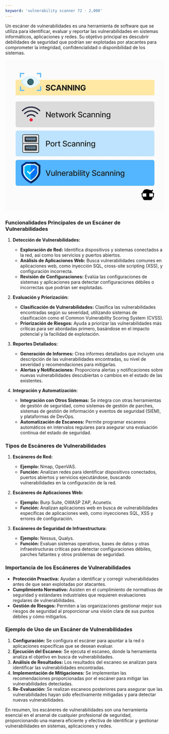 ```yaml
---
keyword: 'vulnerability scanner 72 - 2,000'
---
```


Un escáner de vulnerabilidades es una herramienta de software que se utiliza para identificar, evaluar y reportar las vulnerabilidades en sistemas informáticos, aplicaciones y redes. Su objetivo principal es descubrir debilidades de seguridad que podrían ser explotadas por atacantes para comprometer la integridad, confidencialidad o disponibilidad de los sistemas.

![Vulnerability Scanner](https://github.com/4GeeksAcademy/cybersecurity-syllabus/blob/main/assets/scanning.png?raw=true)

### Funcionalidades Principales de un Escáner de Vulnerabilidades

1. **Detección de Vulnerabilidades:**
   - **Exploración de Red:** Identifica dispositivos y sistemas conectados a la red, así como los servicios y puertos abiertos.
   - **Análisis de Aplicaciones Web:** Busca vulnerabilidades comunes en aplicaciones web, como inyección SQL, cross-site scripting (XSS), y configuración incorrecta.
   - **Revisión de Configuraciones:** Evalúa las configuraciones de sistemas y aplicaciones para detectar configuraciones débiles o incorrectas que podrían ser explotadas.

2. **Evaluación y Priorización:**
   - **Clasificación de Vulnerabilidades:** Clasifica las vulnerabilidades encontradas según su severidad, utilizando sistemas de clasificación como el Common Vulnerability Scoring System (CVSS).
   - **Priorización de Riesgos:** Ayuda a priorizar las vulnerabilidades más críticas para ser abordadas primero, basándose en el impacto potencial y la facilidad de explotación.

3. **Reportes Detallados:**
   - **Generación de Informes:** Crea informes detallados que incluyen una descripción de las vulnerabilidades encontradas, su nivel de severidad y recomendaciones para mitigarlas.
   - **Alertas y Notificaciones:** Proporciona alertas y notificaciones sobre nuevas vulnerabilidades descubiertas o cambios en el estado de las existentes.

4. **Integración y Automatización:**
   - **Integración con Otros Sistemas:** Se integra con otras herramientas de gestión de seguridad, como sistemas de gestión de parches, sistemas de gestión de información y eventos de seguridad (SIEM), y plataformas de DevOps.
   - **Automatización de Escaneos:** Permite programar escaneos automáticos en intervalos regulares para asegurar una evaluación continua del estado de seguridad.

### Tipos de Escáneres de Vulnerabilidades

1. **Escáneres de Red:**
   - **Ejemplo:** Nmap, OpenVAS.
   - **Función:** Analizan redes para identificar dispositivos conectados, puertos abiertos y servicios ejecutándose, buscando vulnerabilidades en la configuración de la red.

2. **Escáneres de Aplicaciones Web:**
   - **Ejemplo:** Burp Suite, OWASP ZAP, Acunetix.
   - **Función:** Analizan aplicaciones web en busca de vulnerabilidades específicas de aplicaciones web, como inyecciones SQL, XSS y errores de configuración.

3. **Escáneres de Seguridad de Infraestructura:**
   - **Ejemplo:** Nessus, Qualys.
   - **Función:** Evaluan sistemas operativos, bases de datos y otras infraestructuras críticas para detectar configuraciones débiles, parches faltantes y otros problemas de seguridad.

### Importancia de los Escáneres de Vulnerabilidades

- **Protección Proactiva:** Ayudan a identificar y corregir vulnerabilidades antes de que sean explotadas por atacantes.
- **Cumplimiento Normativo:** Asisten en el cumplimiento de normativas de seguridad y estándares industriales que requieren evaluaciones regulares de vulnerabilidades.
- **Gestión de Riesgos:** Permiten a las organizaciones gestionar mejor sus riesgos de seguridad al proporcionar una visión clara de sus puntos débiles y cómo mitigarlos.

### Ejemplo de Uso de un Escáner de Vulnerabilidades

1. **Configuración:** Se configura el escáner para apuntar a la red o aplicaciones específicas que se desean evaluar.
2. **Ejecución del Escaneo:** Se ejecuta el escaneo, donde la herramienta analiza el objetivo en busca de vulnerabilidades.
3. **Análisis de Resultados:** Los resultados del escaneo se analizan para identificar las vulnerabilidades encontradas.
4. **Implementación de Mitigaciones:** Se implementan las recomendaciones proporcionadas por el escáner para mitigar las vulnerabilidades detectadas.
5. **Re-Evaluación:** Se realizan escaneos posteriores para asegurar que las vulnerabilidades hayan sido efectivamente mitigadas y para detectar nuevas vulnerabilidades.

En resumen, los escáneres de vulnerabilidades son una herramienta esencial en el arsenal de cualquier profesional de seguridad, proporcionando una manera eficiente y efectiva de identificar y gestionar vulnerabilidades en sistemas, aplicaciones y redes.
